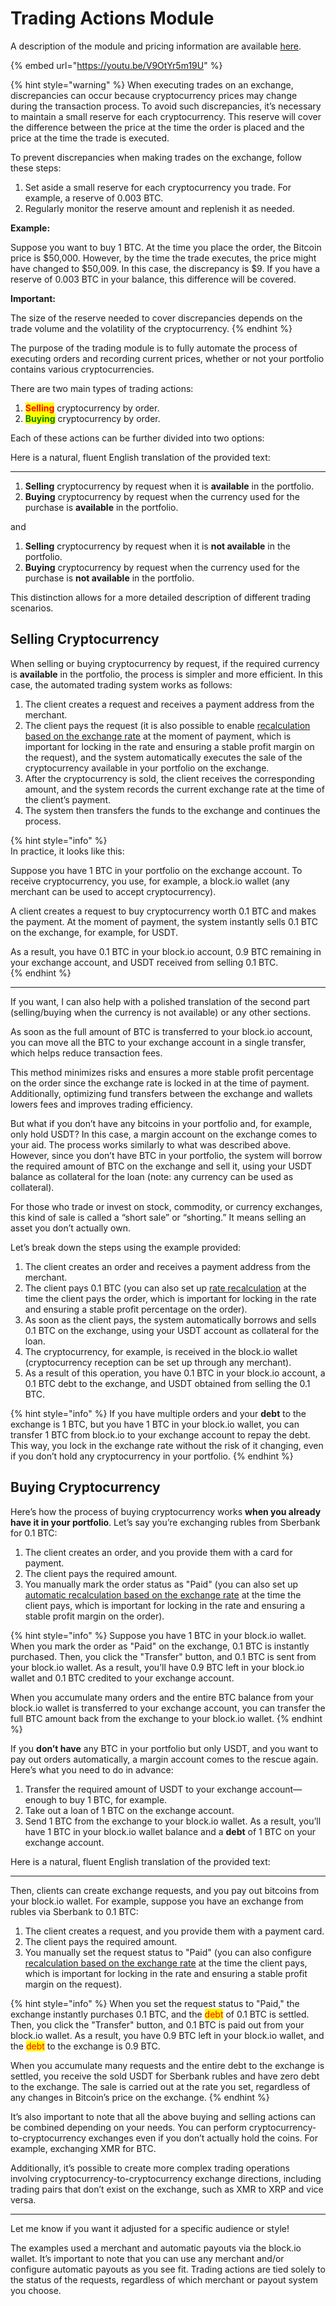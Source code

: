 # Trading Actions Module

A description of the module and pricing information are available [here](https://premiumexchanger.com/tradeapi/).

{% embed url="https://youtu.be/V9OtYr5m19U" %}

{% hint style="warning" %}
When executing trades on an exchange, discrepancies can occur because cryptocurrency prices may change during the transaction process. To avoid such discrepancies, it’s necessary to maintain a small reserve for each cryptocurrency. This reserve will cover the difference between the price at the time the order is placed and the price at the time the trade is executed.

To prevent discrepancies when making trades on the exchange, follow these steps:

1. Set aside a small reserve for each cryptocurrency you trade. For example, a reserve of 0.003 BTC.
2. Regularly monitor the reserve amount and replenish it as needed.

**Example:**

Suppose you want to buy 1 BTC. At the time you place the order, the Bitcoin price is $50,000. However, by the time the trade executes, the price might have changed to $50,009. In this case, the discrepancy is $9. If you have a reserve of 0.003 BTC in your balance, this difference will be covered.

**Important:**

The size of the reserve needed to cover discrepancies depends on the trade volume and the volatility of the cryptocurrency.
{% endhint %}

The purpose of the trading module is to fully automate the process of executing orders and recording current prices, whether or not your portfolio contains various cryptocurrencies.

There are two main types of trading actions:

1. <mark style="color:red;">**Selling**</mark> cryptocurrency by order.
2. <mark style="color:green;">**Buying**</mark> cryptocurrency by order.

Each of these actions can be further divided into two options:

Here is a natural, fluent English translation of the provided text:

---

1. **Selling** cryptocurrency by request when it is **available** in the portfolio.  
2. **Buying** cryptocurrency by request when the currency used for the purchase is **available** in the portfolio.

and

1. **Selling** cryptocurrency by request when it is **not available** in the portfolio.  
2. **Buying** cryptocurrency by request when the currency used for the purchase is **not available** in the portfolio.

This distinction allows for a more detailed description of different trading scenarios.

## Selling Cryptocurrency

When selling or buying cryptocurrency by request, if the required currency is **available** in the portfolio, the process is simpler and more efficient. In this case, the automated trading system works as follows:

1. The client creates a request and receives a payment address from the merchant.  
2. The client pays the request (it is also possible to enable [recalculation based on the exchange rate](https://premium.gitbook.io/rukovodstvo-polzovatelya/osnovnye-nastroiki/valyuty-i-napravleniya/sozdanie-novogo-napravleniya-obmena#vkladka-pereschet-zayavok) at the moment of payment, which is important for locking in the rate and ensuring a stable profit margin on the request), and the system automatically executes the sale of the cryptocurrency available in your portfolio on the exchange.  
3. After the cryptocurrency is sold, the client receives the corresponding amount, and the system records the current exchange rate at the time of the client’s payment.  
4. The system then transfers the funds to the exchange and continues the process.

{% hint style="info" %}  
In practice, it looks like this:

Suppose you have 1 BTC in your portfolio on the exchange account. To receive cryptocurrency, you use, for example, a block.io wallet (any merchant can be used to accept cryptocurrency).

A client creates a request to buy cryptocurrency worth 0.1 BTC and makes the payment. At the moment of payment, the system instantly sells 0.1 BTC on the exchange, for example, for USDT.

As a result, you have 0.1 BTC in your block.io account, 0.9 BTC remaining in your exchange account, and USDT received from selling 0.1 BTC.  
{% endhint %}

---

If you want, I can also help with a polished translation of the second part (selling/buying when the currency is not available) or any other sections.

As soon as the full amount of BTC is transferred to your block.io account, you can move all the BTC to your exchange account in a single transfer, which helps reduce transaction fees.

This method minimizes risks and ensures a more stable profit percentage on the order since the exchange rate is locked in at the time of payment. Additionally, optimizing fund transfers between the exchange and wallets lowers fees and improves trading efficiency.

But what if you don’t have any bitcoins in your portfolio and, for example, only hold USDT? In this case, a margin account on the exchange comes to your aid. The process works similarly to what was described above. However, since you don’t have BTC in your portfolio, the system will borrow the required amount of BTC on the exchange and sell it, using your USDT balance as collateral for the loan (note: any currency can be used as collateral).

For those who trade or invest on stock, commodity, or currency exchanges, this kind of sale is called a “short sale” or “shorting.” It means selling an asset you don’t actually own.

Let’s break down the steps using the example provided:

1. The client creates an order and receives a payment address from the merchant.
2. The client pays 0.1 BTC (you can also set up [rate recalculation](https://premium.gitbook.io/rukovodstvo-polzovatelya/osnovnye-nastroiki/valyuty-i-napravleniya/sozdanie-novogo-napravleniya-obmena#vkladka-pereschet-zayavok) at the time the client pays the order, which is important for locking in the rate and ensuring a stable profit percentage on the order).
3. As soon as the client pays, the system automatically borrows and sells 0.1 BTC on the exchange, using your USDT account as collateral for the loan.
4. The cryptocurrency, for example, is received in the block.io wallet (cryptocurrency reception can be set up through any merchant).
5. As a result of this operation, you have 0.1 BTC in your block.io account, a 0.1 BTC debt to the exchange, and USDT obtained from selling the 0.1 BTC.

{% hint style="info" %}
If you have multiple orders and your **debt** to the exchange is 1 BTC, but you have 1 BTC in your block.io wallet, you can transfer 1 BTC from block.io to your exchange account to repay the debt. This way, you lock in the exchange rate without the risk of it changing, even if you don’t hold any cryptocurrency in your portfolio.
{% endhint %}

## Buying Cryptocurrency

Here’s how the process of buying cryptocurrency works **when you already have it in your portfolio**. Let’s say you’re exchanging rubles from Sberbank for 0.1 BTC:

1. The client creates an order, and you provide them with a card for payment.
2. The client pays the required amount.
3. You manually mark the order status as "Paid" (you can also set up [automatic recalculation based on the exchange rate](https://premium.gitbook.io/rukovodstvo-polzovatelya/osnovnye-nastroiki/valyuty-i-napravleniya/sozdanie-novogo-napravleniya-obmena#vkladka-pereschet-zayavok) at the time the client pays, which is important for locking in the rate and ensuring a stable profit margin on the order).

{% hint style="info" %}
Suppose you have 1 BTC in your block.io wallet. When you mark the order as "Paid" on the exchange, 0.1 BTC is instantly purchased. Then, you click the "Transfer" button, and 0.1 BTC is sent from your block.io wallet. As a result, you’ll have 0.9 BTC left in your block.io wallet and 0.1 BTC credited to your exchange account.

When you accumulate many orders and the entire BTC balance from your block.io wallet is transferred to your exchange account, you can transfer the full BTC amount back from the exchange to your block.io wallet.
{% endhint %}

If you **don’t have** any BTC in your portfolio but only USDT, and you want to pay out orders automatically, a margin account comes to the rescue again. Here’s what you need to do in advance:

1. Transfer the required amount of USDT to your exchange account—enough to buy 1 BTC, for example.
2. Take out a loan of 1 BTC on the exchange account.
3. Send 1 BTC from the exchange to your block.io wallet. As a result, you’ll have 1 BTC in your block.io wallet balance and a **debt** of 1 BTC on your exchange account.

Here is a natural, fluent English translation of the provided text:

---

Then, clients can create exchange requests, and you pay out bitcoins from your block.io wallet. For example, suppose you have an exchange from rubles via Sberbank to 0.1 BTC:

1. The client creates a request, and you provide them with a payment card.
2. The client pays the required amount.
3. You manually set the request status to "Paid" (you can also configure [recalculation based on the exchange rate](https://premium.gitbook.io/rukovodstvo-polzovatelya/osnovnye-nastroiki/valyuty-i-napravleniya/sozdanie-novogo-napravleniya-obmena#vkladka-pereschet-zayavok) at the time the client pays, which is important for locking in the rate and ensuring a stable profit margin on the request).

{% hint style="info" %}
When you set the request status to "Paid," the exchange instantly purchases 0.1 BTC, and the <mark style="color:red;">debt</mark> of 0.1 BTC is settled. Then, you click the "Transfer" button, and 0.1 BTC is paid out from your block.io wallet. As a result, you have 0.9 BTC left in your block.io wallet, and the <mark style="color:red;">debt</mark> to the exchange is 0.9 BTC.

When you accumulate many requests and the entire debt to the exchange is settled, you receive the sold USDT for Sberbank rubles and have zero debt to the exchange. The sale is carried out at the rate you set, regardless of any changes in Bitcoin’s price on the exchange.
{% endhint %}

It’s also important to note that all the above buying and selling actions can be combined depending on your needs. You can perform cryptocurrency-to-cryptocurrency exchanges even if you don’t actually hold the coins. For example, exchanging XMR for BTC.

Additionally, it’s possible to create more complex trading operations involving cryptocurrency-to-cryptocurrency exchange directions, including trading pairs that don’t exist on the exchange, such as XMR to XRP and vice versa.

---

Let me know if you want it adjusted for a specific audience or style!

The examples used a merchant and automatic payouts via the block.io wallet. It’s important to note that you can use any merchant and/or configure automatic payouts as you see fit. Trading actions are tied solely to the status of the requests, regardless of which merchant or payout system you choose.